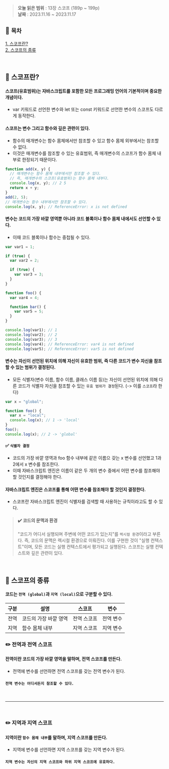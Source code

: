 > **오늘 읽은 범위** : 13장 스코프 (189p ~ 199p) \
> **날짜** : 2023.11.16 ~ 2023.11.17

## 📂 `목차`

[1. 스코프란?](#-스코프란?)  
[2. 스코프의 종류](#-스코프의-종류)

<br>

## 🔎 스코프란?

#### 스코프(유효범위)는 자바스크립트를 포함한 모든 프로그래밍 언어의 기본적이며 중요한 개념이다.

- var 키워드로 선언한 변수와 let 또는 const 키워드로 선언한 변수의 스코프도 다르게 동작한다.

#### 스코프는 변수 그리고 함수와 깊은 관련이 있다.

- 함수의 매개변수는 함수 몸체에서만 참조할 수 있고 함수 몸체 외부에서는 참조할 수 없다.
- 이것은 매개변수를 참조할 수 있는 유효범위, 즉 매개변수의 스코프가 함수 몸체 내부로 한정되기 때문이다.

```js
function add(x, y) {
  // 매개변수는 함수 몸체 내부에서만 참조할 수 있다.
  // 즉, 매개변수의 스코프(유효범위)는 함수 몸체 내부다.
  console.log(x, y); // 2 5
  return x + y;
}
add(2, 5);
// 매개변수는 함수 내부에서만 참조할 수 있다.
console.log(x, y); // ReferenceError: x is not defined
```

#### 변수는 코드의 가장 바깥 영역뿐 아니라 코드 블록이나 함수 몸체 내에서도 선언할 수 있다.

- 이때 코드 블록이나 함수는 중첩될 수 있다.

```js
var var1 = 1;

if (true) {
  var var2 = 2;

  if (true) {
    var var3 = 3;
  }
}

function foo() {
  var var4 = 4;

  function bar() {
    var var5 = 5;
  }
}

console.log(var1); // 1
console.log(var2); // 2
console.log(var3); // 3
console.log(var4); // ReferenceError: var4 is not defined
console.log(var5); // ReferenceError: var5 is not defined
```

#### 변수는 자신이 선언된 위치에 의해 자신이 유효한 범위, 즉 다른 코드가 변수 자신을 참조할 수 있는 범위가 결정된다.

- 모든 식별자(변수 이름, 함수 이름, 클래스 이름 등)는 자신이 선언된 위치에 의해 다른 코드가 식별자 자신을 참조할 수 있는 `유효 범위가 결정`된다. (-> 이를 `스코프`라 한다)

```js
var x = "global";

function foo() {
  var x = "local";
  console.log(x); // 1 -> 'local'
}
foo();
console.log(x); // 2 -> 'global'
```

#### ✅ `식별자 결정`

- 코드의 가장 바깥 영역과 foo 함수 내부에 같은 이름으 갖는 x 변수를 선언했고 1과 2에서 x 변수를 참조한다.
- 이때 자바스크립트 엔진은 이름이 같은 두 개의 변수 중에서 어떤 변수를 참조해야 할 것인지를 결정해야 한다.

#### 자바스크립트 엔진은 스코프를 통해 어떤 변수를 참조해야 할 것인지 결정한다.

- 스코프란 자바스크립트 엔진이 식별자를 검색할 때 사용하는 규칙이라고도 할 수 있다.

> #### ✔️ 코드의 문맥과 환경
>
> "코드가 어디서 실행되며 주변에 어떤 코드가 있는지"를 `렉시컬 환경`이라고 부른다.
> 즉, 코드의 문맥은 렉시컬 환경으로 이뤄진다.
> 이를 구현한 것이 "실행 컨텍스트"이며, 모든 코드는 실행 컨텍스트에서 평가되고 실행된다.
> 스코프는 실행 컨텍스트와 깊은 관련이 있다.

<br>

## 🔎 스코프의 종류

#### 코드는 `전역 (global)`과 `지역 (local)`으로 구분할 수 있다.

| 구분 | 설명                  | 스코프      | 변수      |
| ---- | --------------------- | ----------- | --------- |
| 전역 | 코드의 가장 바깥 영역 | 전역 스코프 | 전역 변수 |
| 지역 | 함수 몸체 내부        | 지역 스코프 | 지역 변수 |

### ✏️ 전역과 전역 스코프

#### 전역이란 코드의 가장 바깥 영역을 말하며, 전역 스코프를 만든다.

- 전역에 변수를 선언하면 전역 스코프를 갖는 전역 변수가 된다.

#### `전역 변수는 어디서든지 참조할 수 있다.`

<br>

---

<br>

### ✏️ 지역과 지역 스코프

#### 지역이란 `함수 몸채 내부`를 말하며, 지역 스코프를 만든다.

- 지역에 변수를 선언하면 지역 스코프를 갖는 지역 변수가 된다.

#### `지역 변수는 자신의 지역 스코프와 하위 지역 스코프에 유효하다.`

<br>
